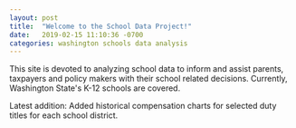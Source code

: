 ```yaml
---
layout: post
title:  "Welcome to the School Data Project!"
date:   2019-02-15 11:10:36 -0700
categories: washington schools data analysis
---
```

This site is devoted to analyzing school data to inform and assist parents, taxpayers and policy makers with their school related decisions.
Currently, Washington State's K-12 schools are covered.

Latest addition: Added historical compensation charts for selected duty titles for each school district.

